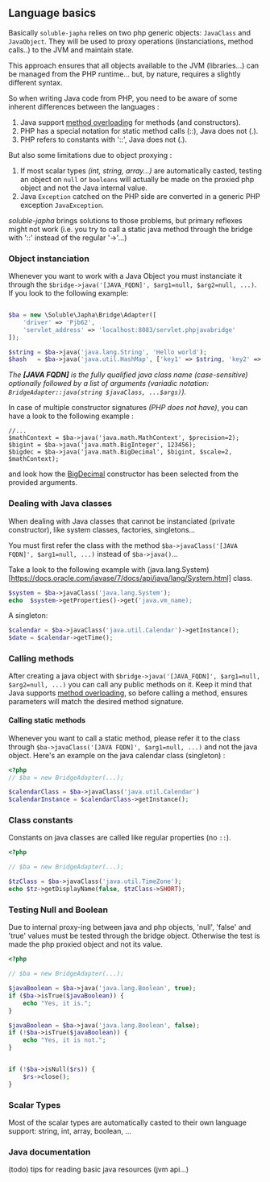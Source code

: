 ## Language basics

Basically `soluble-japha` relies on two php generic objects: `JavaClass` and `JavaObject`. They will be used
to proxy operations (instanciations, method calls..) to the JVM and maintain state.

This approach ensures that all objects available to the JVM (libraries...) can be managed from the PHP runtime... 
but, by nature, requires a slightly different syntax.

So when writing Java code from PHP, you need to be aware of some inherent differences between
the languages :

1. Java support [method overloading](https://docs.oracle.com/javase/tutorial/java/javaOO/methods.html) for methods (and constructors).
2. PHP has a special notation for static method calls (::), Java does not (.).
3. PHP refers to constants with '::', Java does not (.).

But also some limitations due to object proxying : 

1. If most scalar types *(int, string, array...)* are automatically casted, testing an object
on `null` or `booleans` will actually be made on the proxied php object and not the Java 
internal value.  
2. Java `Exception` catched on the PHP side are converted in a generic PHP exception `JavaException`. 
 
*soluble-japha* brings solutions to those problems, but primary reflexes might not work (i.e. you try
to call a static java method through the bridge with '::' instead of the regular '->'...)
   
                              
### Object instanciation

Whenever you want to work with a Java Object you must instanciate it through 
the `$bridge->java('[JAVA_FQDN]', $arg1=null, $arg2=null, ...)`. If you look to the following 
example:
 
```php

$ba = new \Soluble\Japha\Bridge\Adapter([
    'driver' => 'Pjb62', 
    'servlet_address' => 'localhost:8083/servlet.phpjavabridge'
]);

$string = $ba->java('java.lang.String', 'Hello world');
$hash   = $ba->java('java.util.HashMap', ['key1' => $string, 'key2' => 'hello']);
```

*The **[JAVA FQDN]** is the fully qualified java class name (case-sensitive) optionally 
followed by a list of arguments (variadic notation: `BridgeAdapter::java(string $javaClass, ...$args)`).*  

In case of multiple constructor signatures *(PHP does not have)*, you can have a look to the following example :

```
//...
$mathContext = $ba->java('java.math.MathContext', $precision=2);
$bigint = $ba->java('java.math.BigInteger', 123456);
$bigdec = $ba->java('java.math.BigDecimal', $bigint, $scale=2, $mathContext);

```

and look how the [BigDecimal](https://docs.oracle.com/javase/7/docs/api/java/math/BigDecimal.html#constructor_summary) 
constructor has been selected from the provided arguments.  

### Dealing with Java classes

When dealing with Java classes that cannot be instanciated (private constructor), like system classes,
factories, singletons... 

You must first refer the class with the method `$ba->javaClass('[JAVA FQDN]', $arg1=null, ...)` instead of
`$ba->java()`...

Take a look to the following example with (java.lang.System)[https://docs.oracle.com/javase/7/docs/api/java/lang/System.html] class.   

```php
$system = $ba->javaClass('java.lang.System');
echo  $system->getProperties()->get('java.vm_name);
```

A singleton:

```php
$calendar = $ba->javaClass('java.util.Calendar')->getInstance();
$date = $calendar->getTime();
```

### Calling methods

After creating a java object with `$bridge->java('[JAVA_FQDN]', $arg1=null, $arg2=null, ...)` you can call
any public methods on it. Keep it mind that Java supports [method overloading](https://docs.oracle.com/javase/tutorial/java/javaOO/methods.html),
so before calling a method, ensures parameters will match the desired method signature.



#### Calling static methods

Whenever you want to call a static method, please refer it to the class through 
`$ba->javaClass('[JAVA FQDN]', $arg1=null, ...)` and not the java object. 
Here's an example on the java calendar class (singleton) :

```php
<?php
// $ba = new BridgeAdapter(...); 

$calendarClass = $ba->javaClass('java.util.Calendar')
$calendarInstance = $calendarClass->getInstance();

```

### Class constants

Constants on java classes are called like regular properties (no `::`).

```php
<?php

// $ba = new BridgeAdapter(...); 

$tzClass = $ba->javaClass('java.util.TimeZone');
echo $tz->getDisplayName(false, $tzClass->SHORT);

```

### Testing Null and Boolean

Due to internal proxy-ing between java and php objects, 'null', 'false' and 'true' values 
must be tested through the bridge object. Otherwise the test is made the php proxied object
and not its value.

```php
<?php

// $ba = new BridgeAdapter(...); 

$javaBoolean = $ba->java('java.lang.Boolean', true);
if ($ba->isTrue($javaBoolean)) {
    echo "Yes, it is.";
}

$javaBoolean = $ba->java('java.lang.Boolean', false);
if (!$ba->isTrue($javaBoolean)) {
    echo "Yes, it is not.";
}


if (!$ba->isNull($rs)) {
    $rs->close();
}
```

### Scalar Types

Most of the scalar types are automatically casted to their own language support: string, int, array, boolean, ...
 
### Java documentation

(todo) tips for reading basic java resources (jvm api...)